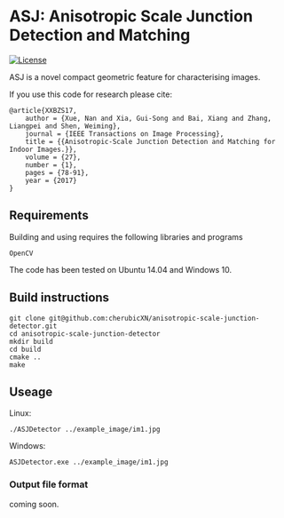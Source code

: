 # ASJ: Anisotropic Scale Junction Detection and Matching

[![License](https://img.shields.io/badge/license-GPLv3-blue.svg)](LICENSE)

ASJ is a novel compact geometric feature for characterising images. 

If you use this code for research please cite:

	@article{XXBZS17,
		author = {Xue, Nan and Xia, Gui-Song and Bai, Xiang and Zhang, Liangpei and Shen, Weiming},
		journal = {IEEE Transactions on Image Processing},		
		title = {{Anisotropic-Scale Junction Detection and Matching for Indoor Images.}},
		volume = {27},
		number = {1},
		pages = {78-91},		
		year = {2017}
	}

## Requirements

Building and using requires the following libraries and programs

    OpenCV

The code has been tested on Ubuntu 14.04 and Windows 10.


## Build instructions

```
git clone git@github.com:cherubicXN/anisotropic-scale-junction-detector.git
cd anisotropic-scale-junction-detector
mkdir build
cd build
cmake ..
make
```
## Useage

Linux:
```
./ASJDetector ../example_image/im1.jpg
```

Windows:
```
ASJDetector.exe ../example_image/im1.jpg
```

### Output file format

coming soon.
